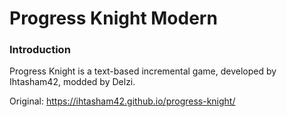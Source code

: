 # Progress Knight Modern

### Introduction
Progress Knight is a text-based incremental game, developed by Ihtasham42, modded by Delzi.

Original: https://ihtasham42.github.io/progress-knight/
